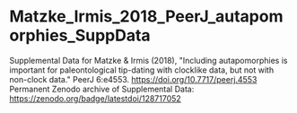 # Matzke_Irmis_2018_PeerJ_autapomorphies_SuppData
Supplemental Data for Matzke &amp; Irmis (2018), "Including autapomorphies is important for paleontological tip-dating with clocklike data, but not with non-clock data." PeerJ 6:e4553. https://doi.org/10.7717/peerj.4553 Permanent Zenodo archive of Supplemental Data: https://zenodo.org/badge/latestdoi/128717052
